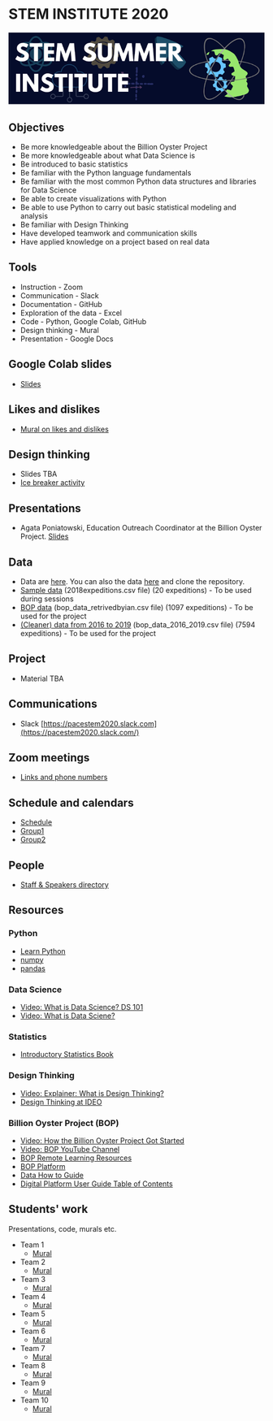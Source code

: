 # STEM INSTITUTE 2020

![logostem2020](https://github.com/PACESTEM/STEMINSTITUTE2020/blob/main/logostem2020.png)

## Objectives

- Be more knowledgeable about the Billion Oyster Project
- Be more knowledgeable about what Data Science is
- Be introduced to basic statistics
- Be familiar with the Python language fundamentals 
- Be familiar with the most common Python data structures and libraries for Data Science
- Be able to create visualizations with Python
- Be able to use Python to carry out basic statistical modeling and analysis
- Be familiar with Design Thinking
- Have developed teamwork and communication skills
- Have applied knowledge on a project based on real data

## Tools

* Instruction - Zoom
* Communication - Slack
* Documentation - GitHub
* Exploration of the data - Excel
* Code - Python, Google Colab, GitHub
* Design thinking - Mural
* Presentation - Google Docs

## Google Colab slides

* [Slides](https://drive.google.com/file/d/1WQQcuEWbzwe_rlfRMxnfXoWI4e2QwSNf/view?usp=sharing)

## Likes and dislikes

* [Mural on likes and dislikes](https://app.mural.co/signin?email=cscharff@pace.edu&returnUrl=/t/nycdesignfactory1093/m/nycdesignfactory1093/1597074711933)

## Design thinking

* Slides TBA
* [Ice breaker activity](https://bit.ly/ssi-icebreaker)

## Presentations

* Agata Poniatowski, Education Outreach Coordinator at the Billion Oyster Project. [Slides](https://educationonair.withgoogle.com/events/anywhereschool2020/schedule?talk=amer-keynote)

## Data

* Data are [here](https://drive.google.com/drive/folders/1EF0EUTior7hIFgv_HBu80L3dimEYRVYm?usp=sharing). You can also the data [here](https://github.com/PACESTEM/STEMINSTITUTE2020) and clone the repository. 
* [Sample data](https://github.com/PACESTEM/STEMINSTITUTE2020/blob/main/2018expeditions.csv) (2018expeditions.csv file) (20 expeditions) - To be used during sessions
* [BOP data](https://github.com/PACESTEM/STEMINSTITUTE2020/blob/main/bop_data_retrivedbyian.csv) (bop_data_retrivedbyian.csv file) (1097 expeditions) - To be used for the project
* [(Cleaner) data from 2016 to 2019](https://github.com/PACESTEM/STEMINSTITUTE2020/blob/main/bop_data_2016_2019.csv) (bop_data_2016_2019.csv file) (7594 expeditions) - To be used for the project

## Project

* Material TBA

## Communications

* Slack [https://pacestem2020.slack.com](https://pacestem2020.slack.com/)

## Zoom meetings

* [Links and phone numbers](https://docs.google.com/document/d/1eay-ZTriag5_9eLN7JiN3pPJ1GByskYk6yvFqJDUXLo/edit?usp=sharing)

## Schedule and calendars

* [Schedule](https://docs.google.com/spreadsheets/d/10nu_X2nyMZvkJmXlpC4EaiY0ERrU4NtaYizOmxXL4K8/edit?usp=sharing)
* [Group1](https://calendar.google.com/calendar?cid=Z284cjJ2Z2JtdG5nMWkxM3E2NDBmMWViYmdAZ3JvdXAuY2FsZW5kYXIuZ29vZ2xlLmNvbQ)
* [Group2](https://calendar.google.com/calendar?cid=a2U2azQycHA3OWxna2FrMHA5aGc1dnNuNm9AZ3JvdXAuY2FsZW5kYXIuZ29vZ2xlLmNvbQ)

## People 

* [Staff & Speakers directory](https://docs.google.com/presentation/d/1Dd6SP18gxQ_ah0ryxrrEfqT_bKgAaz3wzwACqVK81sk/edit?usp=sharing)

## Resources

### Python

* [Learn Python](https://www.learnpython.org)
* [numpy](https://www.learnpython.org/en/Numpy_Arrays)
* [pandas](https://www.learnpython.org/en/Pandas_Basics)

### Data Science

* [Video: What is Data Science? DS 101](https://www.youtube.com/watch?v=z1kPKBdYks4)
* [Video: What is Data Sciene?](https://youtu.be/X3paOmcrTjQ)

### Statistics

* [Introductory Statistics Book](https://openstax.org/details/books/introductory-statistics)

### Design Thinking

* [Video: Explainer: What is Design Thinking?](https://www.youtube.com/watch?v=_WI3B54m6SU)
* [Design Thinking at IDEO](https://www.ideou.com/pages/design-thinking)

### Billion Oyster Project (BOP)

* [Video: How the Billion Oyster Project Got Started](https://youtu.be/bIre6IK1YxQ)
* [Video: BOP YouTube Channel](https://www.youtube.com/channel/UCu51XPII7JI7ANH_1xklViA)
* [BOP Remote Learning Resources](https://www.billionoysterproject.org/remote-learning)
* [BOP Platform](https://platform.bop.nyc/expeditions/data)
* [Data How to Guide](https://github.com/BillionOysterProject/docs/wiki/Data-How-To-Guide)
* [Digital Platform User Guide Table of Contents](https://github.com/BillionOysterProject/docs/wiki/Digital-Platform-User-Guide-Table-of-Contents)

## Students' work

Presentations, code, murals etc.

* Team 1
  * [Mural](https://bit.ly/ssi-team1-m)
* Team 2
  * [Mural](https://bit.ly/ssi-team2-m)
* Team 3
  * [Mural](https://bit.ly/ssi-team3-m)
* Team 4
  * [Mural](https://bit.ly/ssi-team4-m)
* Team 5
  * [Mural](https://bit.ly/ssi-team5-m)
* Team 6
  * [Mural](https://bit.ly/ssi-team6-m)
* Team 7
  * [Mural](https://bit.ly/ssi-team7-m)
* Team 8
  * [Mural](https://bit.ly/ssi-team8-m)
* Team 9
  * [Mural](https://bit.ly/ssi-team9-m)
* Team 10
  * [Mural](https://bit.ly/ssi-team10-m)

